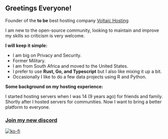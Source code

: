## Greetings Everyone!

Founder of the **to be** best hosting company [Voltaic Hosting](https://www.voltaic.host) 

I am new to the open-source community, looking to maintain and improve my skills so criticism is very welcome.

**I will keep it simple:**

- I am big on Privacy and Security. 
- Former Military.
- I am from South Africa and moved to the United States.
- I prefer to use **Rust, Go, and Typescript** but I also like mixing it up a bit.
- Occasionally I like to do a few data projects using R and Python.

**Some background on my hosting experience:**

I started hosting servers when I was 14 (9 years ago) for friends and family. Shortly after I hosted servers for communities. Now I want to bring a better platform to everyone. 

### [Join my new discord](https://discord.gg/7HsqmvrqKG)


[![ko-fi](https://ko-fi.com/img/githubbutton_sm.svg)](https://ko-fi.com/P5P1DY3Y2)
